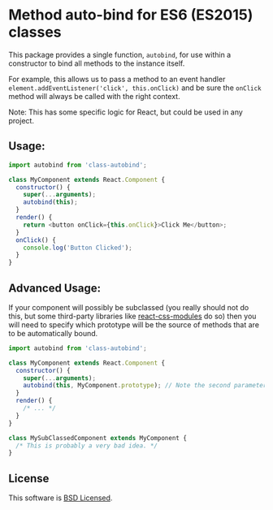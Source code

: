 # Method auto-bind for ES6 (ES2015) classes

This package provides a single function, `autobind`, for use within a constructor to bind all methods to the instance itself.

For example, this allows us to pass a method to an event handler `element.addEventListener('click', this.onClick)` and be sure the `onClick` method will always be called with the right context.

Note: This has some specific logic for React, but could be used in any project.

## Usage:

```js
import autobind from 'class-autobind';

class MyComponent extends React.Component {
  constructor() {
    super(...arguments);
    autobind(this);
  }
  render() {
    return <button onClick={this.onClick}>Click Me</button>;
  }
  onClick() {
    console.log('Button Clicked');
  }
}
```

## Advanced Usage:

If your component will possibly be subclassed (you really should not do this, but some third-party libraries like [react-css-modules](https://npmjs.com/package/react-css-modules) do so) then you will need to specify which prototype will be the source of methods that are to be automatically bound.

```js
import autobind from 'class-autobind';

class MyComponent extends React.Component {
  constructor() {
    super(...arguments);
    autobind(this, MyComponent.prototype); // Note the second parameter.
  }
  render() {
    /* ... */
  }
}

class MySubClassedComponent extends MyComponent {
  /* This is probably a very bad idea. */
}
```

## License

This software is [BSD Licensed](/LICENSE).
